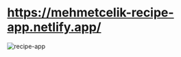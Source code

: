 # https://mehmetcelik-recipe-app.netlify.app/

<img src="https://media.giphy.com/media/LF63Ydz3Wf40JXEvki/giphy.gif" alt="recipe-app">
